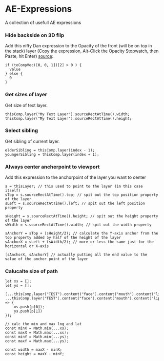 # AE-Expressions
A collection of usefull AE expressions

### Hide backside on 3D flip
Add this nifty Dan expression to the Opacity of the front (will be on top in the stack) layer (Copy the expression, Alt-Click the Opacity Stopwatch, then Paste, hit Enter) [source](https://forums.creativecow.net/thread/2/915001#915005):
```
if (toCompVec([0, 0, 1])[2] > 0 ) { 
  value 
} else { 
  0 
}
```

### Get sizes of layer
Get size of text layer.
```
thisComp.layer("My Text Layer").sourceRectAtTime().width;
thisComp.layer("My Text Layer").sourceRectAtTime().height;
```

### Select sibling 
Get sibling of current layer.
```
olderSibling = thisComp.layer(index - 1);
youngerSibling = thisComp.layer(index + 1);
```
### Always center ancherpoint to viewport
Add this expression to the anchorpoint of the layer you want to center 
```
s = thisLayer; // this used to point to the layer (in this case itself)
sTop = s.sourceRectAtTime().top; // spit out the top position property of the layer
sLeft = s.sourceRectAtTime().left; // spit out the left position property

sHeight = s.sourceRectAtTime().height; // spit out the height property of the layer
sWidth = s.sourceRectAtTime().width; // spit out the width property

sAnchorY = sTop + (sHeight/2); // calculate the Y-axis anchor from the top property added by half of the height of the layer
sAnchorX = sLeft + (sWidth/2); // more or less the same just for the horizontal or X-axis

[sAnchorX, sAnchorY] // actually putting all the end value to the value of the anchor point of the layer
```

### Calucalte size of path
```
let xs = [];
let ys = [];

[...thisComp.layer("TEST").content("face").content("mouth").content("lipLower").path.points(), ...thisComp.layer("TEST").content("face").content("mouth").content("lipUpper").path.points()].forEach(p => {
	xs.push(p[0]);
	ys.push(p[1])
});

// calc the min and max lng and lat
const minX = Math.min(...xs);
const maxX = Math.max(...xs);
const minY = Math.min(...ys);
const maxY = Math.max(...ys);

const width = maxX - minX;
const height = maxY - minY;
```
